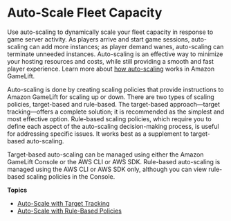 # Auto\-Scale Fleet Capacity<a name="fleets-autoscaling"></a>

Use auto\-scaling to dynamically scale your fleet capacity in response to game server activity\. As players arrive and start game sessions, auto\-scaling can add more instances; as player demand wanes, auto\-scaling can terminate unneeded instances\. Auto\-scaling is an effective way to minimize your hosting resources and costs, while still providing a smooth and fast player experience\. Learn more about [how auto\-scaling](gamelift-howitworks.md#gamelift-howitworks-autoscale) works in Amazon GameLift\.

Auto\-scaling is done by creating scaling policies that provide instructions to Amazon GameLift for scaling up or down\. There are two types of scaling policies, target\-based and rule\-based\. The target\-based approach—target tracking—offers a complete solution; it is recommended as the simplest and most effective option\. Rule\-based scaling policies, which require you to define each aspect of the auto\-scaling decision\-making process, is useful for addressing specific issues\. It works best as a supplement to target\-based auto\-scaling\.

Target\-based auto\-scaling can be managed using either the Amazon GameLift Console or the AWS CLI or AWS SDK\. Rule\-based auto\-scaling is managed using the AWS CLI or AWS SDK only, although you can view rule\-based scaling policies in the Console\.

**Topics**
+ [Auto\-Scale with Target Tracking](fleets-autoscaling-target.md)
+ [Auto\-Scale with Rule\-Based Policies](fleets-autoscaling-rule.md)